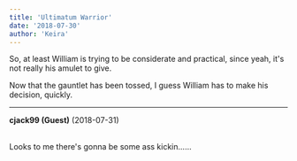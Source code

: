 ```yaml
---
title: 'Ultimatum Warrior'
date: '2018-07-30'
author: 'Keira'
---
```


<p>So, at least William is trying to be considerate and practical, since yeah, it's not really his amulet to give.</p><p>Now that the gauntlet has been tossed, I guess William has to make his decision, quickly.</p>

---
**cjack99 (Guest)** (2018-07-31)

<br> Looks to me there's gonna be some ass kickin......

